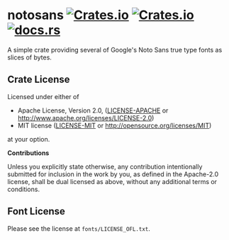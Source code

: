 # notosans [![Crates.io](https://img.shields.io/crates/v/notosans.svg)](https://crates.io/crates/notosans) [![Crates.io](https://img.shields.io/crates/l/notosans.svg)](https://github.com/nannou-org/notosans/blob/master/LICENSE-MIT) [![docs.rs](https://docs.rs/notosans/badge.svg)](https://docs.rs/notosans/)

A simple crate providing several of Google's Noto Sans true type fonts as slices
of bytes.

## Crate License

Licensed under either of

 * Apache License, Version 2.0, ([LICENSE-APACHE](LICENSE-APACHE) or http://www.apache.org/licenses/LICENSE-2.0)
 * MIT license ([LICENSE-MIT](LICENSE-MIT) or http://opensource.org/licenses/MIT)

at your option.

**Contributions**

Unless you explicitly state otherwise, any contribution intentionally submitted
for inclusion in the work by you, as defined in the Apache-2.0 license, shall be
dual licensed as above, without any additional terms or conditions.

## Font License

Please see the license at `fonts/LICENSE_OFL.txt`.

